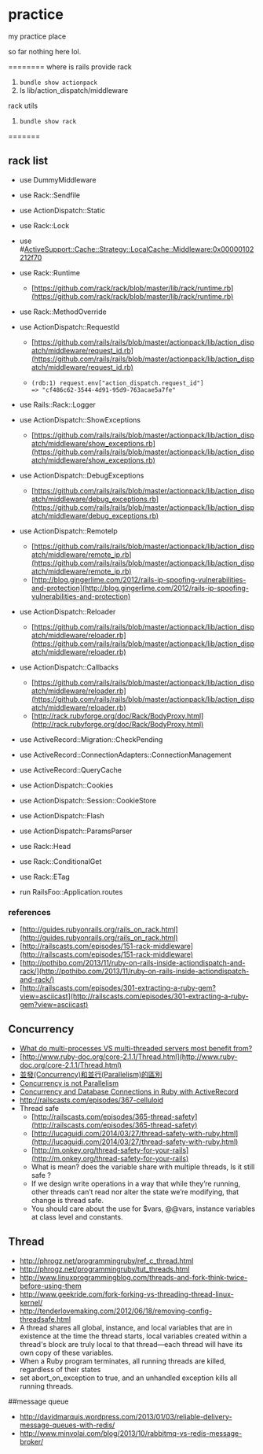 practice
========

my practice place

so far nothing here lol.

========
where is rails provide rack

1. `bundle show actionpack`
2. ls lib/action_dispatch/middleware

rack utils

1. `bundle show rack`


=======
## rack list

- use DummyMiddleware
- use Rack::Sendfile
- use ActionDispatch::Static
- use Rack::Lock
- use #<ActiveSupport::Cache::Strategy::LocalCache::Middleware:0x00000102212f70>
- use Rack::Runtime
  - [https://github.com/rack/rack/blob/master/lib/rack/runtime.rb](https://github.com/rack/rack/blob/master/lib/rack/runtime.rb)
- use Rack::MethodOverride
- use ActionDispatch::RequestId
  - [https://github.com/rails/rails/blob/master/actionpack/lib/action_dispatch/middleware/request_id.rb](https://github.com/rails/rails/blob/master/actionpack/lib/action_dispatch/middleware/request_id.rb)
  - ```
    (rdb:1) request.env["action_dispatch.request_id"]
    => "cf486c62-3544-4d91-95d9-763acae5a7fe"
    ```
    
- use Rails::Rack::Logger
- use ActionDispatch::ShowExceptions
  - [https://github.com/rails/rails/blob/master/actionpack/lib/action_dispatch/middleware/show_exceptions.rb](https://github.com/rails/rails/blob/master/actionpack/lib/action_dispatch/middleware/show_exceptions.rb)
- use ActionDispatch::DebugExceptions
  - [https://github.com/rails/rails/blob/master/actionpack/lib/action_dispatch/middleware/debug_exceptions.rb](https://github.com/rails/rails/blob/master/actionpack/lib/action_dispatch/middleware/debug_exceptions.rb)
- use ActionDispatch::RemoteIp
  - [https://github.com/rails/rails/blob/master/actionpack/lib/action_dispatch/middleware/remote_ip.rb](https://github.com/rails/rails/blob/master/actionpack/lib/action_dispatch/middleware/remote_ip.rb)
  - [http://blog.gingerlime.com/2012/rails-ip-spoofing-vulnerabilities-and-protection](http://blog.gingerlime.com/2012/rails-ip-spoofing-vulnerabilities-and-protection)
- use ActionDispatch::Reloader
  - [https://github.com/rails/rails/blob/master/actionpack/lib/action_dispatch/middleware/reloader.rb](https://github.com/rails/rails/blob/master/actionpack/lib/action_dispatch/middleware/reloader.rb)
- use ActionDispatch::Callbacks
  - [https://github.com/rails/rails/blob/master/actionpack/lib/action_dispatch/middleware/reloader.rb](https://github.com/rails/rails/blob/master/actionpack/lib/action_dispatch/middleware/reloader.rb)
  - [http://rack.rubyforge.org/doc/Rack/BodyProxy.html](http://rack.rubyforge.org/doc/Rack/BodyProxy.html)
- use ActiveRecord::Migration::CheckPending
- use ActiveRecord::ConnectionAdapters::ConnectionManagement
- use ActiveRecord::QueryCache
- use ActionDispatch::Cookies
- use ActionDispatch::Session::CookieStore
- use ActionDispatch::Flash
- use ActionDispatch::ParamsParser
- use Rack::Head
- use Rack::ConditionalGet
- use Rack::ETag
- run RailsFoo::Application.routes

### references
- [http://guides.rubyonrails.org/rails_on_rack.html](http://guides.rubyonrails.org/rails_on_rack.html)
- [http://railscasts.com/episodes/151-rack-middleware](http://railscasts.com/episodes/151-rack-middleware)
- [http://pothibo.com/2013/11/ruby-on-rails-inside-actiondispatch-and-rack/](http://pothibo.com/2013/11/ruby-on-rails-inside-actiondispatch-and-rack/)
- [http://railscasts.com/episodes/301-extracting-a-ruby-gem?view=asciicast](http://railscasts.com/episodes/301-extracting-a-ruby-gem?view=asciicast)

## Concurrency
- [What do multi-processes VS multi-threaded servers most benefit from?](http://stackoverflow.com/questions/18575235/what-do-multi-processes-vs-multi-threaded-servers-most-benefit-from)
- [http://www.ruby-doc.org/core-2.1.1/Thread.html](http://www.ruby-doc.org/core-2.1.1/Thread.html)
- [並發(Concurrency)和並行(Parallelism)的區別](http://www.vaikan.com/defining-concurrency-and-parallelism/)
- [Concurrency is not Parallelism](http://concur.rspace.googlecode.com/hg/talk/concur.html#landing-slide)
- [Concurrency and Database Connections in Ruby with ActiveRecord](https://devcenter.heroku.com/articles/concurrency-and-database-connections)
- http://railscasts.com/episodes/367-celluloid
- Thread safe
  - [http://railscasts.com/episodes/365-thread-safety](http://railscasts.com/episodes/365-thread-safety)
  - [http://lucaguidi.com/2014/03/27/thread-safety-with-ruby.html](http://lucaguidi.com/2014/03/27/thread-safety-with-ruby.html)
  - [http://m.onkey.org/thread-safety-for-your-rails](http://m.onkey.org/thread-safety-for-your-rails)
  - What is mean? does the variable share with multiple threads, Is it still safe ?
  - If we design write operations in a way that while they’re running, other threads can’t read nor alter the state we’re modifying, that change is thread safe.
  - You should care about the use for $vars, @@vars, instance variables at class level and constants.

## Thread
- http://phrogz.net/programmingruby/ref_c_thread.html
- http://phrogz.net/programmingruby/tut_threads.html
- http://www.linuxprogrammingblog.com/threads-and-fork-think-twice-before-using-them
- http://www.geekride.com/fork-forking-vs-threading-thread-linux-kernel/
- http://tenderlovemaking.com/2012/06/18/removing-config-threadsafe.html
- A thread shares all global, instance, and local variables that are in existence at the time the thread starts, local variables created within a thread's block are truly local to that thread—each thread will have its own copy of these variables.
- When a Ruby program terminates, all running threads are killed, regardless of their states
-  set abort_on_exception to true, and an unhandled exception kills all running threads.

##message queue
- http://davidmarquis.wordpress.com/2013/01/03/reliable-delivery-message-queues-with-redis/
- http://www.minvolai.com/blog/2013/10/rabbitmq-vs-redis-message-broker/
